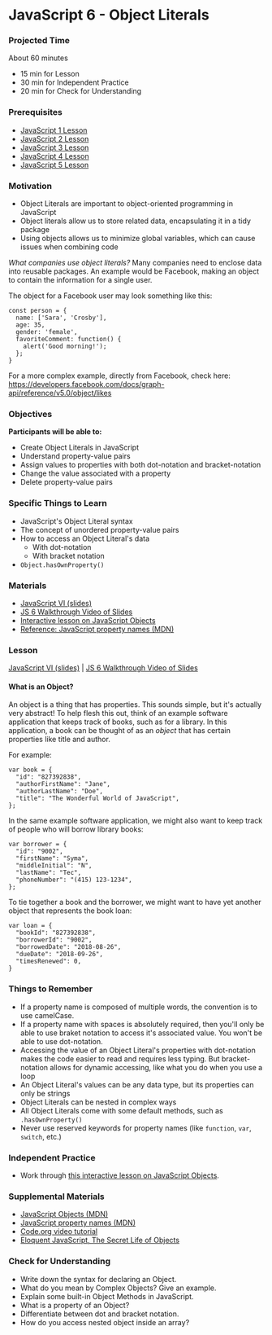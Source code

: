 # JavaScript 6 - Object Literals

### Projected Time

About 60 minutes

- 15 min for Lesson
- 30 min for Independent Practice
- 20 min for Check for Understanding

### Prerequisites

- [JavaScript 1 Lesson](../javascript/javascript-1.md)
- [JavaScript 2 Lesson](../javascript/javascript-2.md)
- [JavaScript 3 Lesson](../javascript/javascript-3.md)
- [JavaScript 4 Lesson](../javascript/javascript-4.md)
- [JavaScript 5 Lesson](../javascript/javascript-5.md)

### Motivation

- Object Literals are important to object-oriented programming in JavaScript
- Object literals allow us to store related data, encapsulating it in a tidy package
- Using objects allows us to minimize global variables, which can cause issues when combining code

_What companies use object literals?_ Many companies need to enclose data into reusable packages.
An example would be Facebook, making an object to contain the information for a single user.

The object for a Facebook user may look something like this:

```
const person = {
  name: ['Sara', 'Crosby'],
  age: 35,
  gender: 'female',
  favoriteComment: function() {
    alert('Good morning!');
  };
}
```

For a more complex example, directly from Facebook, check here: https://developers.facebook.com/docs/graph-api/reference/v5.0/object/likes

### Objectives

**Participants will be able to:**

- Create Object Literals in JavaScript
- Understand property-value pairs
- Assign values to properties with both dot-notation and bracket-notation
- Change the value associated with a property
- Delete property-value pairs

### Specific Things to Learn

- JavaScript's Object Literal syntax
- The concept of unordered property-value pairs
- How to access an Object Literal's data
  - With dot-notation
  - With bracket notation
- `Object.hasOwnProperty()`

### Materials

- [JavaScript VI (slides)](https://docs.google.com/presentation/d/1N2eDw84BqmcqvNDjtQfNEF_7PO91z-IHTR44QXt3-oI/edit#slide=id.p)
- [JS 6 Walkthrough Video of Slides](https://drive.google.com/file/d/1mKQOeNQsUtiy3-X8tBk81e3vakqr7AMY/view?usp=sharing)
- [Interactive lesson on JavaScript Objects](https://www.codecademy.com/courses/introduction-to-javascript/lessons/objects/exercises/objects?action=resume_content_item)
- [Reference: JavaScript property names (MDN)](https://developer.mozilla.org/en-US/docs/Web/JavaScript/Reference/Global_Objects/Object/getOwnPropertyNames)

### Lesson

[JavaScript VI (slides)](https://docs.google.com/presentation/d/1N2eDw84BqmcqvNDjtQfNEF_7PO91z-IHTR44QXt3-oI/edit#slide=id.p)
| [JS 6 Walkthrough Video of Slides](https://drive.google.com/file/d/1mKQOeNQsUtiy3-X8tBk81e3vakqr7AMY/view?usp=sharing)

#### What is an Object?

An object is a thing that has properties. This sounds simple, but it's actually very abstract! To help flesh this out, think of an example software application that keeps track of books, such as for a library. In this application, a book can be thought of as an _object_ that has certain properties like title and author.

For example:

```
var book = {
  "id": "827392838",
  "authorFirstName": "Jane",
  "authorLastName": "Doe",
  "title": "The Wonderful World of JavaScript",
};
```

In the same example software application, we might also want to keep track of people who will borrow library books:

```
var borrower = {
  "id": "9002",
  "firstName": "Syma",
  "middleInitial": "N",
  "lastName": "Tec",
  "phoneNumber": "(415) 123-1234",
};
```

To tie together a book and the borrower, we might want to have yet another object that represents the book loan:

```
var loan = {
  "bookId": "827392838",
  "borrowerId": "9002",
  "borrowedDate": "2018-08-26",
  "dueDate": "2018-09-26",
  "timesRenewed": 0,
}
```

### Things to Remember

- If a property name is composed of multiple words, the convention is to use camelCase.
- If a property name with spaces is absolutely required, then you'll only be able to use braket notation to access it's associated value. You won't be able to use dot-notation.
- Accessing the value of an Object Literal's properties with dot-notation makes the code easier to read and requires less typing. But bracket-notation allows for dynamic accessing, like what you do when you use a loop
- An Object Literal's values can be any data type, but its properties can only be strings
- Object Literals can be nested in complex ways
- All Object Literals come with some default methods, such as `.hasOwnProperty()`
- Never use reserved keywords for property names (like `function`, `var`, `switch`, etc.)

### Independent Practice

- Work through [this interactive lesson on JavaScript Objects](https://www.codecademy.com/courses/introduction-to-javascript/lessons/objects/exercises/objects?action=resume_content_item).

### Supplemental Materials

- [JavaScript Objects (MDN)](https://developer.mozilla.org/en-US/docs/Web/JavaScript/Reference/Global_Objects/Object)
- [JavaScript property names (MDN)](https://developer.mozilla.org/en-US/docs/Web/JavaScript/Reference/Global_Objects/Object/getOwnPropertyNames)
- [Code.org video tutorial](https://www.youtube.com/watch?v=ZunUF_WGMb4)
- [Eloquent JavaScript, The Secret Life of Objects ](https://eloquentjavascript.net/06_object.html)

### Check for Understanding

- Write down the syntax for declaring an Object.
- What do you mean by Complex Objects? Give an example.
- Explain some built-in Object Methods in JavaScript.
- What is a property of an Object?
- Differentiate between dot and bracket notation.
- How do you access nested object inside an array?
